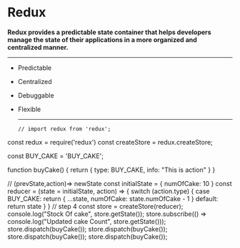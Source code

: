 # Redux 

**Redux provides a predictable state container that helps developers manage the state of their applications in a more organized and centralized manner.**

<hr>

- Predictable
- Centralized
- Debuggable
- Flexible

  <hr>

  ```
  // import redux from 'redux';
const redux = require('redux')
const createStore = redux.createStore;

const BUY_CAKE = 'BUY_CAKE';

function buyCake() {
    return {
        type: BUY_CAKE,
        info: "This is action"
    }
}

// (prevState,action)=> newState
const initialState = {
    numOfCake: 10
}
const reducer = (state = initialState, action) => {
    switch (action.type) {
        case BUY_CAKE: return {
            ...state,
            numOfCake: state.numOfCake - 1
        }
        default: return state
    }
}
// step 4
const store = createStore(reducer);
console.log("Stock Of cake", store.getState());
store.subscribe(() => console.log("Updated cake Count", store.getState()));
store.dispatch(buyCake());
store.dispatch(buyCake());
store.dispatch(buyCake());
store.dispatch(buyCake());


  ```
